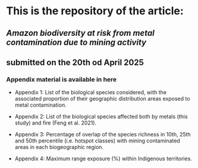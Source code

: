 # This is the repository of the article:

## _Amazon biodiversity at risk from metal contamination due to mining activity_
## submitted on the 20th od April 2025

### Appendix material is available in here


* Appendix 1: List of the biological species considered, with the associated proportion of their geographic distribution areas exposed to metal contamination.

* Appendix 2: List of the biological species affected both by metals (this study) and fire (Feng et al. 2021).

* Appendix 3: Percentage of overlap of the species richness in 10th, 25th and 50th percentile (i.e. hotspot classes) with mining contaminated areas in each biogeographic region. 

* Appendix 4: Maximum range exposure (%) within Indigenous territories.
